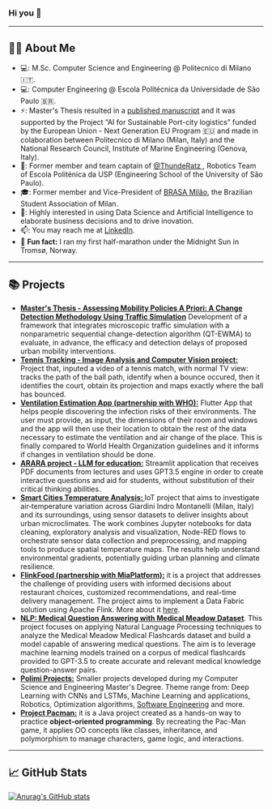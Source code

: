 ### Hi you 👋
---
## 👩‍💻 About Me
- 💻: M.Sc. Computer Science and Engineering @ Politecnico di Milano :it:.
- 💻: Computer Engineering @ Escola Politécnica da Universidade de São Paulo :brazil:.
- ⚡: Master's Thesis resulted in a [published manuscript](https://repository.eannconf.org/2025/abstr/25bd04525.html) and it was supported by the Project “AI for Sustainable Port-city logistics” funded by the European Union - Next Generation EU Program 🇪🇺 and made in colaboration between Politecnico di Milano (Milan, Italy) and the National Research Council, Institute of Marine Engineering (Genova, Italy).
- 🤖: Former member and team captain of [@ThundeRatz ](https://github.com/ThundeRatz), Robotics Team of Escola Politénica da USP (Engineering School of the University of São Paulo).
- 🎓: Former member and Vice-President of [BRASA Milão](https://www.instagram.com/brasamilao/), the Brazilian Student Association of Milan.
- 👥: Highly interested in using Data Science and Artificial Intelligence to elaborate business decisions and to drive inovation.
- 📫: You may reach me at [LinkedIn](https://www.linkedin.com/in/felipe-bagni).
- 🏃 **Fun fact:** I ran my first half-marathon under the Midnight Sun in Tromsø, Norway. 
---
## :books: Projects
- **[Master's Thesis - Assessing Mobility Policies A Priori: A Change Detection Methodology Using Traffic Simulation](https://github.com/febagni/Thesis-Policy-Assessment-QT-EWMA)** Development of a framework that integrates microscopic traffic simulation with a nonparametric sequential change-detection algorithm (QT-EWMA) to evaluate, in advance, the efficacy and detection delays of proposed urban mobility interventions.
- **[Tennis Tracking - Image Analysis and Computer Vision project:](https://github.com/febagni/tennis-ball-tracker-computer-vision)** Project that, inputed a video of a tennis match, with normal TV view: tracks the path of the ball path, identify when a bounce occured, then it identifies the court, obtain its projection and maps exactly where the ball has bounced.
- **[Ventilation Estimation App (partnership with WHO):](https://github.com/AZANK7173/VentilationCalculator_App)** Flutter App that helps people discovering the infection risks of their environments. The user must provide, as input, the dimensions of their room and windows and the app will then use their location to obtain the rest of the data necessary to estimate the ventilation and air change of the place. This is finally compared to World Health Organization guidelines and it informs if changes in ventilation should be done.
- **[ARARA project - LLM for education:](https://github.com/febagni/Arara)** Streamlit application that receives PDF documents from lectures and uses GPT3.5 engine in order to create interactive questions and aid for students, without substitution of their critical thinking abilities.
- **[Smart Cities Temperature Analysis: ](https://github.com/febagni/smart-cities-temperature-analysis)** IoT project that aims to investigate air‐temperature variation across Giardini Indro Montanelli (Milan, Italy) and its surroundings, using sensor datasets to deliver insights about urban microclimates. The work combines Jupyter notebooks for data cleaning, exploratory analysis and visualization, Node-RED flows to orchestrate sensor data collection and preprocessing, and mapping tools to produce spatial temperature maps. The results help understand environmental gradients, potentially guiding urban planning and climate resilience.
- **[FlinkFood (partnership with MiaPlatform):](https://github.com/FlinkFood/FlinkFood)** it is a project that addresses the challenge of providing users with informed decisions about restaurant choices, customized recommendations, and real-time delivery management. The project aims to implement a Data Fabric solution using Apache Flink. More about it [here](https://www.fer.unizg.hr/rasip/dsd/projects/flinkfood/project_description).
- **[NLP: Medical Question Answering with Medical Meadow Dataset](https://github.com/Icon1cc/NLP-Polimi-Project)**. This project focuses on applying Natural Language Processing techniques to analyze the Medical Meadow Medical Flashcards dataset and build a model capable of answering medical questions. The aim is to leverage machine learning models trained on a corpus of medical flashcards provided to GPT-3.5 to create accurate and relevant medical knowledge question-answer pairs.
- **[Polimi Projects:](https://github.com/febagni/Polimi-Projects)** Smaller projects developed during my Computer Science and Engineering Master's Degree. Theme range from: Deep Learning with CNNs and LSTMs, Machine Learning and applications, Robotics, Optimization algorithms, [Software Engineering](https://github.com/febagni/AzankBagniWolff) and more. 
- **[Project Pacman:](https://github.com/febagni/project-pacman)** it is a Java project created as a hands-on way to practice **object-oriented programming**. By recreating the Pac-Man game, it applies OO concepts like classes, inheritance, and polymorphism to manage characters, game logic, and interactions.


---
## 📈 GitHub Stats
[![Anurag's GitHub stats](https://github-readme-stats.vercel.app/api?username=febagni&theme=radical&show_icons=true&include_all_commits=true)](https://github.com/anuraghazra/github-readme-stats)

<!-- [![Top Langs](https://github-readme-stats.vercel.app/api/top-langs/?username=AZANK7173&layout=compact&theme=radical)](https://github.com/anuraghazra/github-readme-stats)

<!--
**kauafillipe/kauafillipe** is a ✨ _special_ ✨ repository because its `README.md` (this file) appears on your GitHub profile.

Here are some ideas to get you started:

- 🔭 I’m currently working on ...
- 🌱 I’m currently learning ...
- 👯 I’m looking to collaborate on ...
- 🤔 I’m looking for help with ...
- 💬 Ask me about ...
- 📫 How to reach me: ...
- ⚡ Fun fact: ...
-->
